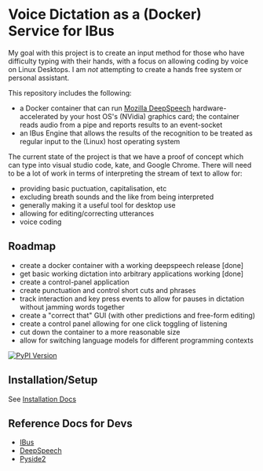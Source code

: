 # Voice Dictation as a (Docker) Service for IBus

My goal with this project is to create an input method for those who
have difficulty typing with their hands, with a focus on allowing
coding by voice on Linux Desktops. I am *not* attempting to create a
hands free system or personal assistant.

This repository includes the following:

* a Docker container that can run [Mozilla DeepSpeech](https://github.com/mozilla/DeepSpeech) hardware-accelerated by your
  host OS's (NVidia) graphics card; the container reads audio from a pipe and
  reports results to an event-socket
* an IBus Engine that allows the results of the recognition to be treated as
  regular input to the (Linux) host operating system

The current state of the project is that we have a proof of concept
which can type into visual studio code, kate, and Google Chrome. There will need to be a lot of
work in terms of interpreting the stream of text to allow for:

* providing basic puctuation, capitalisation, etc
* excluding breath sounds and the like from being interpreted
* generally making it a useful tool for desktop use
* allowing for editing/correcting utterances
* voice coding

## Roadmap

* create a docker container with a working deepspeech release [done]
* get basic working dictation into arbitrary applications working [done]
* create a control-panel application
* create punctuation and control short cuts and phrases
* track interaction and key press events to allow for pauses in dictation 
  without jamming words together
* create a "correct that" GUI (with other predictions and free-form editing)
* create a control panel allowing for one click toggling of listening
* cut down the container to a more reasonable size
* allow for switching language models for different programming contexts

[![PyPI Version](https://img.shields.io/pypi/v/recogpipe.svg)](https://pypi.python.org/pypi/recogpipe)

## Installation/Setup

See [Installation Docs](./docs/installation.rst)

## Reference Docs for Devs

* [IBus](https://lazka.github.io/pgi-docs/IBus-1.0/index.html)
* [DeepSpeech](https://deepspeech.readthedocs.io/en/latest/Python-API.html)
* [Pyside2](https://doc.qt.io/qtforpython/modules.html)
